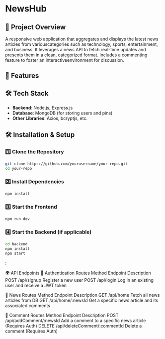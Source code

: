 # NewsHub

## 📌 Project Overview
 A responsive web application that aggregates and displays the latest news articles from variouscategories such as technology, sports, entertainment, and business. It leverages a news API to fetch real-time updates and presents them in a clean, categorized format. Includes a commenting feature to foster an interactiveenvironment for discussion.

## 🚀 Features


## 🛠️ Tech Stack
- **Backend**: Node.js, Express.js
- **Database**: MongoDB (for storing users and pins)
- **Other Libraries**: Axios, bcryptjs, etc.


## 🛠️ Installation & Setup
### 1️⃣ Clone the Repository
```sh
git clone https://github.com/yourusername/your-repo.git
cd your-repo
```

### 2️⃣ Install Dependencies
```sh
npm install
```

### 3️⃣ Start the Frontend
```sh
npm run dev
```

### 4️⃣ Start the Backend (if applicable)
```sh
cd backend
npm install
npm start
```

:

🌍 API Endpoints
🔐 Authentication Routes
Method	Endpoint	Description
POST	/api/signup	Register a new user
POST	/api/login	Log in an existing user and receive a JWT token

📰 News Routes
Method	Endpoint	Description
GET	/api/home	Fetch all news articles from DB
GET	/api/home/:newsId	Get a specific news article and its associated comments

💬 Comment Routes
Method	Endpoint	Description
POST	/api/addComment/:newsId	Add a comment to a specific news article (Requires Auth)
DELETE	/api/deleteComment/:commentId	Delete a comment (Requires Auth)

